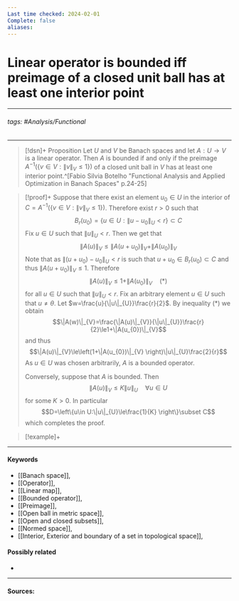 ```yaml
---
Last time checked: 2024-02-01
Complete: false
aliases:
---
```

# Linear operator is bounded iff preimage of a closed unit ball has at least one interior point
***
###### tags: #Analysis/Functional 
***
>[!dsn]+ Proposition
>Let $U$ and $V$ be Banach spaces and let $A:U\to V$ is a linear operator. Then $A$ is bounded if and only if the preimage $A^{-1}(\{v\in V:\|v\|_{V}\le1\})$ of a closed unit ball in $V$ has at least one interior point.^[Fabio Silvia Botelho "Functional Analysis and Applied Optimization in Banach Spaces" p.24-25]

>[!proof]+
>Suppose that there exist an element $u_{0}\in U$ in the interior of $C=A^{-1}(\{v\in V:\|v\|_{V}\le1\})$. Therefore exist $r>0$ such that
>$$B_{r}(u_{0})=\{u\in U:\|u-u_{0}\|_{U}<r\}\subset C$$
>Fix $u\in U$ such that $\|u\|_{U}<r$. Then we get that
>$$\|A(u)\|_{V}\le\|A(u+u_{0})\|_{V}+\|A(u_{0})\|_{V}$$
>Note that as $\|(u+u_{0})-u_{0}\|_{U}<r$ is such that $u+u_{0}\in B_{r}(u_{0})\subset C$ and thus $\|A(u+u_{0})\|_{V}\le1$.
>Therefore
>$$\|A(u)\|_{V}\le1+\|A(u_{0})\|_{V}\quad(*)$$
>for all $u\in U$ such that $\|u\|_{U}<r$. Fix an arbitrary element $u\in U$ such that $u\ne\theta$.
>Let $w=\frac{u}{\|u\|_{U}}\frac{r}{2}$. By inequality $(*)$ we obtain
>$$\|A(w)\|_{V}=\frac{\|A(u)\|_{V}}{\|u\|_{U}}\frac{r}{2}\le1+\|A(u_{0})\|_{V}$$
>and thus
>$$\|A(u)\|_{V}\le\left(1+\|A(u_{0})\|_{V} \right)\|u\|_{U}\frac{2}{r}$$
>As $u\in U$ was chosen arbitrarily, $A$ is a bounded operator.
>
>Conversely, suppose that $A$ is bounded. Then
>$$\|A(u)\|_{V}\le K\|u\|_{U}\quad\forall u\in U$$
>for some $K>0$. In particular 
>$$D=\left\{u\in U:\|u\|_{U}\le\frac{1}{K} \right\}\subset C$$
>which completes the proof.

>[!example]+ 
>
***
#### Keywords
- [[Banach space]],
- [[Operator]],
- [[Linear map]],
- [[Bounded operator]],
- [[Preimage]],
- [[Open ball in metric space]],
- [[Open and closed subsets]],
- [[Normed space]],
- [[Interior, Exterior and boundary of a set in topological space]],
#### Possibly related
- 
***
#### Sources: